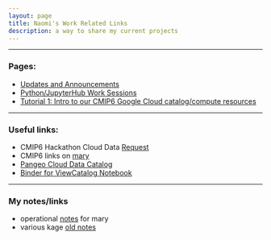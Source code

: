 ```yaml
---
layout: page
title: Naomi's Work Related Links
description: a way to share my current projects
---
```


--------------
### Pages:
- [Updates and Announcements](index.html)
- [Python/JupyterHub Work Sessions](pages/sessions.html)
- [Tutorial 1: Intro to our CMIP6 Google Cloud catalog/compute resources ](pages/tutorial1.html)



--------------
### Useful links:
- CMIP6 Hackathon Cloud Data [Request](https://docs.google.com/forms/d/e/1FAIpQLScFjA5IddqBs2Rc0xGbzn32NPq12TKr-b-8KGtXWyNDK5sJCg/viewform)
- CMIP6 links on [mary](http://mary.ldeo.columbia.edu:8080/CMIP6)
- [Pangeo Cloud Data Catalog](https://pangeo-data.github.io/pangeo-datastore)
- [Binder for ViewCatalog Notebook](https://binder.pangeo.io/v2/gh/naomi-henderson/CMIP6-qgrid/master)


--------------
### My notes/links
- operational [notes](pages/mary.html) for mary
- various kage [old notes](http://kage.ldeo.columbia.edu/notes/) 
